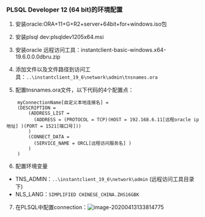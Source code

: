### PLSQL Developer 12 (64 bit)的环境配置
1. 安装oracle:ORA+11+G+R2+server+64bit+for+windows.iso包

2. 安装plsql dev:plsqldev1205x64.msi

3. 安装oracle 远程访问工具：instantclient-basic-windows.x64-19.6.0.0.0dbru.zip

4. 添加文件以及文件路径到访问工具：`..\instantclient_19_6\network\admin\tnsnames.ora`

5. 配置tnsnames.ora文件，以下代码的4个配置点：
  ```
      myConnectionName[自定义本地连接名] =
      (DESCRIPTION =
          (ADDRESS_LIST =
            (ADDRESS = (PROTOCOL = TCP)(HOST = 192.168.6.11[远程oracle ip地址] )(PORT = 1521[端口号]))
          )
          (CONNECT_DATA =
            (SERVICE_NAME = ORCL[远程访问服务名] )
          )
      )
  ```

6. 配置环境变量
  + TNS_ADMIN：`..\instantclient_19_6\network\admin` (远程访问工具目录下)
  + NLS_LANG：`SIMPLIFIED CHINESE_CHINA.ZHS16GBK`

7. 在PLSQL中配置connection：![image-20200413133814775](java.assets/image-20200413133814775.png)